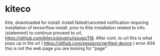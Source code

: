 # kiteco
Kite, downloaded for install. Install failed/canceled notification requiring installation of tensorflow install. prior to Kite installation related to info. (statement) to continue proceed to url, https://github.com/kiteco/plugins/issues/118. After cont. to url this is what pops up in the url ( https://github.com/sessions/verified-device ) error 404 this is not the web page you are looking for "page"
